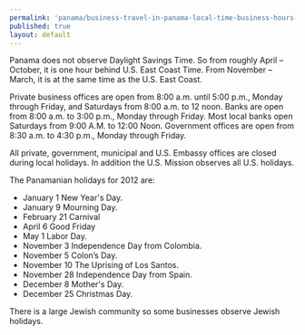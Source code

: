 ```yaml
--- 
permalink: 'panama/business-travel-in-panama-local-time-business-hours-holidays.html' 
published: true 
layout: default
---
```

Panama does not observe Daylight Savings Time. So from roughly April – October, it is one hour behind U.S. East Coast Time. From November – March, it is at the same time as the U.S. East Coast.

Private business offices are open from 8:00 a.m. until 5:00 p.m., Monday through Friday, and Saturdays from 8:00 a.m. to 12 noon. Banks are open from 8:00 a.m. to 3:00 p.m., Monday through Friday. Most local banks open Saturdays from 9:00 A.M. to 12:00 Noon. Government offices are open from 8:30 a.m. to 4:30 p.m., Monday through Friday.

All private, government, municipal and U.S. Embassy offices are closed during local holidays. In addition the U.S. Mission observes all U.S. holidays.

The Panamanian holidays for 2012 are:

* January 1		New Year's Day.
* January 9		Mourning Day.
* February 21 	Carnival
* April 6 		Good Friday
* May 1			Labor Day.
* November 3 	Independence Day from Colombia.
* November 5    Colon’s Day.
* November 10   The Uprising of Los Santos.
* November 28   Independence Day from Spain.
* December 8    Mother's Day.
* December 25   Christmas Day.

There is a large Jewish community so some businesses observe Jewish holidays.
